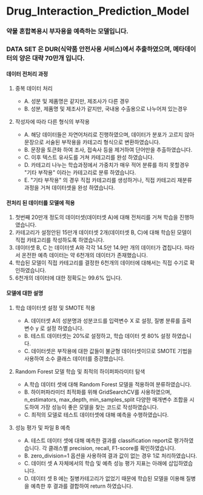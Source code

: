 Drug_Interaction_Prediction_Model
=================================

### 약물 혼합복용시 부자용을 예측하는 모델입니다.
### DATA SET 은 DUR(식약품 안전사용 서비스)에서 추출하였으며, 메타데이터의 양은 대략 70만개 입니다.

#### 데이터 전처리 과정
1. 중복 데이터 처리
    * A. 성분 및 제품명은 같지만, 제조사가 다른 경우
    * B. 성분, 제품명 및 제조사가 같지만, 국내용 수출용으로 나누어져 있는경우

2. 작성자에 따라 다른 형식의 부작용
    * A. 해당 데이터들은 자연어처리로 진행하였으며, 데이터가 분포가 고르지 않아 문장으로 서술된 부작용을 카테고리 형식으로 변환하였습니다.
    * B. 문장을 토큰화 하여 조사, 접속사 등을 제거하여 단어만을 추출하였습니다.
    * C. 이후 텍스트 유사도를 거쳐 카테고리를 완성 하였습니다.
    * D. 카테고리 나누는 학습과정에서 가중치가 매우 적어 분류를 하지 못할경우 "기타 부작용" 이라는 카테고리로 분류 하였습니다.
    * E. "기타 부작용" 의 경우 직접 카테고리를 생성하거나, 직접 카테고리 재분류 과정을 거쳐 데이터셋을 완성 하였습니다.


#### 전처리 된 데이터를 모델에 적용
1. 첫번째 20만개 정도의 데이터셋(데이터셋 A)에 대해 전처리를 거쳐 학습을 진행하였습니다.
2. 카테고리가 설정안된 15만개 데이터셋 2개(데이터셋 B, C)에 대해 학습된 모델이 직접 카테고리를 작성하도록 하였습니다.
3. 데이터셋 B, C 는 데이터셋 A와 각각 14.5만 14.9만 개의 데이터가 겹칩니다. 따라서 온전한 예측 데이터는 약 6천개의 데이터가 존재했습니다.
4. 학습된 모델이 직접 카테고리를 결정한 6천개의 데이터에 대해서는 직접 수기로 확인하였습니다.
5. 6천개의 데이터에 대한 정확도는 99.6% 입니다.

#### 모델에 대한 설명
1. 학습 데이터셋 설정 및 SMOTE 적용
    * A. 데이터셋 A의 성분명과 성분코드를 입력변수 X 로 설정, 질병 분류를 출력 변수 y 로 설정 하였습니다.
    * B. 테스트 데이터셋는 20%로 설정하고, 학습 데이터 셋 80% 설정 하였습니다.
    * C. 데이터셋은 부작용에 대한 값들이 불균형 데이터셋이므로 SMOTE 기법을 사용하여 소수 클래스 데이터를 증강했습니다.

2. Random Forest 모델 학습 및 최적의 하이퍼파라미터 탐색
    * A.학습 데이터 셋에 대해 Random Forest 모델을 적용하여 분류하였습니다.
    * B. 하이퍼파라미터 최적화를 위해 GridSearchCV를 사용하였으며, n_estimators, max_depth, min_samples_split 다양한 매개변수 조합을 시도하여 가장 성능이 좋은 모델을 찾는 코드로 작성하였습니다.
    * C. 최적의 모델로 테스트 데이터셋에 대해 예측을 수행하였습니다.

3. 성능 평가 및 파일 B 예측
    * A. 테스트 데이터 셋에 대해 예측한 결과를 classification report로 평가하였습니다. 각 클래스별 precision, recall, F1-score를 확인하였습니다.
    * B. zero_division=1 옵션을 사용하여 결과 값이 없는 경우 1로 처리하였습니다.
    * C. 데이터 셋 A 자체에서의 학습 및 예측 성능 평가 지표는 아래에 삽입하였습니다.
    * D. 데이터 셋 B 에는 질병카테고리가 없었기 때문에 학습된 모델을 이용해 질병을 예측한 후 결과를 결합하여 return 하였습니다.